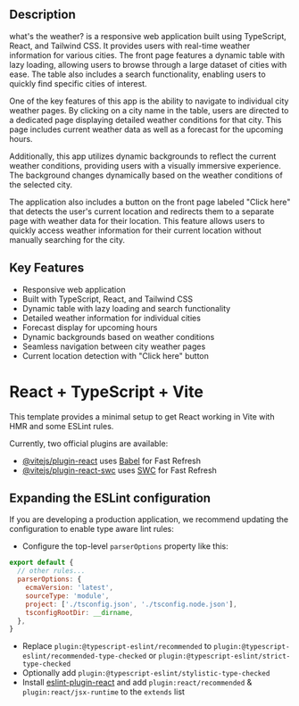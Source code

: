 ## Description
what's the weather? is a responsive web application built using TypeScript, React, and Tailwind CSS. It provides users with real-time weather information for various cities. The front page features a dynamic table with lazy loading, allowing users to browse through a large dataset of cities with ease. The table also includes a search functionality, enabling users to quickly find specific cities of interest.

One of the key features of this app is the ability to navigate to individual city weather pages. By clicking on a city name in the table, users are directed to a dedicated page displaying detailed weather conditions for that city. This page includes current weather data as well as a forecast for the upcoming hours.

Additionally, this app utilizes dynamic backgrounds to reflect the current weather conditions, providing users with a visually immersive experience. The background changes dynamically based on the weather conditions of the selected city.

The application also includes a button on the front page labeled "Click here" that detects the user's current location and redirects them to a separate page with weather data for their location. This feature allows users to quickly access weather information for their current location without manually searching for the city.

## Key Features
- Responsive web application
- Built with TypeScript, React, and Tailwind CSS
- Dynamic table with lazy loading and search functionality
- Detailed weather information for individual cities
- Forecast display for upcoming hours
- Dynamic backgrounds based on weather conditions
- Seamless navigation between city weather pages
- Current location detection with "Click here" button


# React + TypeScript + Vite

This template provides a minimal setup to get React working in Vite with HMR and some ESLint rules.

Currently, two official plugins are available:

- [@vitejs/plugin-react](https://github.com/vitejs/vite-plugin-react/blob/main/packages/plugin-react/README.md) uses [Babel](https://babeljs.io/) for Fast Refresh
- [@vitejs/plugin-react-swc](https://github.com/vitejs/vite-plugin-react-swc) uses [SWC](https://swc.rs/) for Fast Refresh

## Expanding the ESLint configuration

If you are developing a production application, we recommend updating the configuration to enable type aware lint rules:

- Configure the top-level `parserOptions` property like this:

```js
export default {
  // other rules...
  parserOptions: {
    ecmaVersion: 'latest',
    sourceType: 'module',
    project: ['./tsconfig.json', './tsconfig.node.json'],
    tsconfigRootDir: __dirname,
  },
}
```

- Replace `plugin:@typescript-eslint/recommended` to `plugin:@typescript-eslint/recommended-type-checked` or `plugin:@typescript-eslint/strict-type-checked`
- Optionally add `plugin:@typescript-eslint/stylistic-type-checked`
- Install [eslint-plugin-react](https://github.com/jsx-eslint/eslint-plugin-react) and add `plugin:react/recommended` & `plugin:react/jsx-runtime` to the `extends` list
